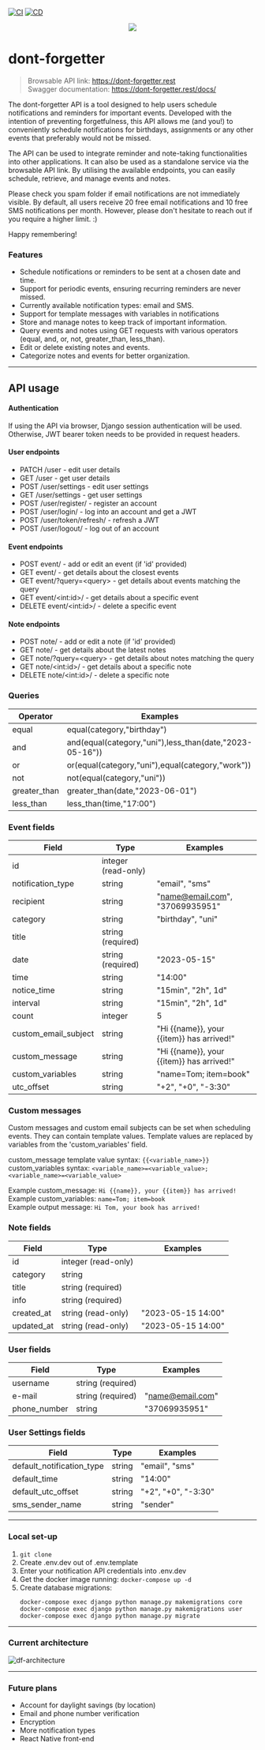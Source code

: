 [![CI](https://github.com/zmilv/dont-forgetter/actions/workflows/ci.yml/badge.svg)](https://github.com/zmilv/dont-forgetter/actions/workflows/ci.yml)
[![CD](https://github.com/zmilv/dont-forgetter/actions/workflows/cd.yml/badge.svg)](https://github.com/zmilv/dont-forgetter/actions/workflows/cd.yml)
<div align="center"><img src="https://github.com/zmilv/dont-forgetter/assets/27917439/9dc5b3db-7fac-4c1c-9611-f9e956ff8352)" /></div>

# dont-forgetter

>Browsable API link: https://dont-forgetter.rest \
>Swagger documentation: https://dont-forgetter.rest/docs/

The dont-forgetter API is a tool designed to help users schedule notifications and reminders for important events. Developed with the intention of preventing forgetfulness, this API allows me (and you!) to conveniently schedule notifications for birthdays, assignments or any other events that preferably would not be missed.

The API can be used to integrate reminder and note-taking functionalities into other applications. It can also be used as a standalone service via the browsable API link. By utilising the available endpoints, you can easily schedule, retrieve, and manage events and notes.

Please check you spam folder if email notifications are not immediately visible. By default, all users receive 20 free email notifications and 10 free SMS notifications per month. However, please don't hesitate to reach out if you require a higher limit. :)

Happy remembering!

### Features
- Schedule notifications or reminders to be sent at a chosen date and time.
- Support for periodic events, ensuring recurring reminders are never missed.
- Currently available notification types: email and SMS.
- Support for template messages with variables in notifications
- Store and manage notes to keep track of important information.
- Query events and notes using GET requests with various operators (equal, and, or, not, greater_than, less_than).
- Edit or delete existing notes and events.
- Categorize notes and events for better organization.

---

## API usage
#### Authentication
If using the API via browser, Django session authentication will be used.
Otherwise, JWT bearer token needs to be provided in request headers.
#### User endpoints
- PATCH /user - edit user details
- GET /user - get user details
- POST /user/settings - edit user settings
- GET /user/settings - get user settings
- POST /user/register/ - register an account
- POST /user/login/ - log into an account and get a JWT
- POST /user/token/refresh/ - refresh a JWT
- POST /user/logout/ - log out of an account
#### Event endpoints
- POST event/ - add or edit an event (if 'id' provided)
- GET event/ - get details about the closest events
- GET event/?query=\<query\> - get details about events matching the query
- GET event/\<int:id\>/ - get details about a specific event
- DELETE event/\<int:id\>/ - delete a specific event
#### Note endpoints
- POST note/ - add or edit a note (if 'id' provided)
- GET note/ - get details about the latest notes
- GET note/?query=\<query\> - get details about notes matching the query
- GET note/\<int:id\>/ - get details about a specific note
- DELETE note/\<int:id\>/ - delete a specific note

### Queries
| Operator     | Examples                                                |
|--------------|---------------------------------------------------------|
| equal        | equal(category,"birthday")                              |
| and          | and(equal(category,"uni"),less_than(date,"2023-05-16")) |
| or           | or(equal(category,"uni"),equal(category,"work"))        |
| not          | not(equal(category,"uni"))                              |
| greater_than | greater_than(date,"2023-06-01")                         |
| less_than    | less_than(time,"17:00")                                 |

### Event fields
| Field                | Type                | Examples                                   |
|----------------------|---------------------|--------------------------------------------|
| id                   | integer (read-only) |                                            |
| notification_type    | string              | "email", "sms"                             |
| recipient            | string              | "name@email.com", "37069935951"            |
| category             | string              | "birthday", "uni"                          |
| title                | string (required)   |                                            |
| date                 | string (required)   | "2023-05-15"                               |
| time                 | string              | "14:00"                                    |
| notice_time          | string              | "15min", "2h", 1d"                         |
| interval             | string              | "15min", "2h", 1d"                         |
| count                | integer             | 5                                          |
| custom_email_subject | string              | "Hi {{name}}, your {{item}} has arrived!"  |
| custom_message       | string              | "Hi {{name}}, your {{item}} has arrived!"  |
| custom_variables     | string              | "name=Tom; item=book"                      |
| utc_offset           | string              | "+2", "+0", "-3:30"                        |

### Custom messages
Custom messages and custom email subjects can be set when scheduling events.
They can contain template values.
Template values are replaced by variables from the 'custom_variables' field.

custom_message template value syntax: ```{{<variable_name>}}``` <br>
custom_variables syntax: ```<variable_name>=<variable_value>; <variable_name>=<variable_value>```

Example custom_message: ```Hi {{name}}, your {{item}} has arrived!``` <br>
Example custom_variables: ```name=Tom; item=book``` <br>
Example output message: ```Hi Tom, your book has arrived!```

### Note fields
| Field      | Type                | Examples           |
|------------|---------------------|--------------------|
| id         | integer (read-only) |                    |
| category   | string              |                    |
| title      | string (required)   |                    |
| info       | string (required)   |                    |
| created_at | string (read-only)  | "2023-05-15 14:00" |
| updated_at | string (read-only)  | "2023-05-15 14:00" |

### User fields
| Field           | Type              | Examples         |
|-----------------|-------------------|------------------|
| username        | string (required) |                  |
| e-mail          | string (required) | "name@email.com" |
| phone_number    | string            | "37069935951"    |

### User Settings fields
| Field                     | Type         | Examples            |
|---------------------------|--------------|---------------------|
| default_notification_type | string       | "email", "sms"      |
| default_time              | string       | "14:00"             |
| default_utc_offset        | string       | "+2", "+0", "-3:30" |
| sms_sender_name           | string       | "sender"            |

---

### Local set-up
1. ```git clone```
2. Create .env.dev out of .env.template
3. Enter your notification API credentials into .env.dev
4. Get the docker image running: ```docker-compose up -d```
5. Create database migrations:
   ```
   docker-compose exec django python manage.py makemigrations core
   docker-compose exec django python manage.py makemigrations user
   docker-compose exec django python manage.py migrate
   ```

---

### Current architecture
![df-architecture](https://github.com/zmilv/dont-forgetter/assets/27917439/eeba933b-94df-4d70-ae53-7ba8d10d5ea2)


---

### Future plans
- Account for daylight savings (by location)
- Email and phone number verification
- Encryption
- More notification types
- React Native front-end

